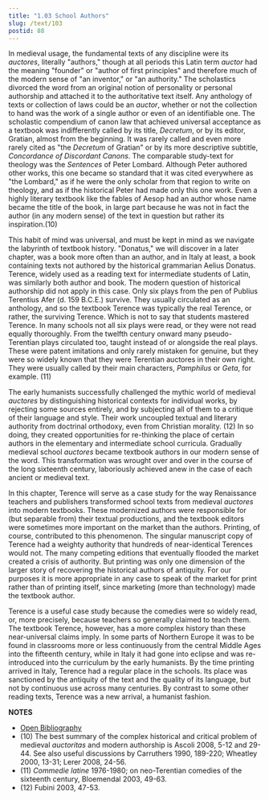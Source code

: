 ```yaml
---
title: "1.03 School Authors"
slug: /text/103
postid: 88
---
```

In medieval usage, the fundamental texts of any discipline were its *auctores*, literally "authors," though at all periods this Latin term *auctor* had the meaning "founder" or "author of first principles" and therefore much of the modern sense of "an inventor," or "an authority." The scholastics divorced the word from an original notion of personality or personal authorship and attached it to the authoritative text itself. Any anthology of texts or collection of laws could be an *auctor*, whether or not the collection to hand was the work of a single author or even of an identifiable one. The scholastic compendium of canon law that achieved universal acceptance as a textbook was indifferently called by its title, *Decretum*, or by its editor, Gratian, almost from the beginning. It was rarely called and even more rarely cited as "the *Decretum* of Gratian" or by its more descriptive subtitle, *Concordance of Discordant Canons*. The comparable study-text for theology was the *Sentences* of Peter Lombard. Although Peter authored other works, this one became so standard that it was cited everywhere as "the Lombard," as if he were the only scholar from that region to write on theology, and as if the historical Peter had made only this one work. Even a highly literary textbook like the fables of Aesop had an author whose name became the title of the book, in large part because he was not in fact the author (in any modern sense) of the text in question but rather its inspiration.(10)

This habit of mind was universal, and must be kept in mind as we navigate the labyrinth of textbook history. "Donatus," we will discover in a later chapter, was a book more often than an author, and in Italy at least, a book containing texts not authored by the historical grammarian Aelius Donatus. Terence, widely used as a reading text for intermediate students of Latin, was similarly both author and book. The modern question of historical authorship did not apply in this case. Only six plays from the pen of Publius Terentius Afer (d. 159 B.C.E.) survive. They usually circulated as an anthology, and so the textbook Terence was typically the real Terence, or rather, the surviving Terence. Which is not to say that students mastered Terence. In many schools not all six plays were read, or they were not read equally thoroughly. From the twelfth century onward many pseudo-Terentian plays circulated too, taught instead of or alongside the real plays. These were patent imitations and only rarely mistaken for genuine, but they were so widely known that they were Terentian auctores in their own right. They were usually called by their main characters, *Pamphilus* or *Geta*, for example. (11)

The early humanists successfully challenged the mythic world of medieval *auctores* by distinguishing historical contexts for individual works, by rejecting some sources entirely, and by subjecting all of them to a critique of their language and style. Their work uncoupled textual and literary authority from doctrinal orthodoxy, even from Christian morality. (12) In so doing, they created opportunities for re-thinking the place of certain authors in the elementary and intermediate school curricula. Gradually medieval school *auctores* became textbook authors in our modern sense of the word. This transformation was wrought over and over in the course of the long sixteenth century, laboriously achieved anew in the case of each ancient or medieval text.

In this chapter, Terence will serve as a case study for the way Renaissance teachers and publishers transformed school texts from medieval *auctores* into modern textbooks. These modernized authors were responsible for (but separable from) their textual productions, and the textbook editors were sometimes more important on the market than the authors. Printing, of course, contributed to this phenomenon. The singular manuscript copy of Terence had a weighty authority that hundreds of near-identical Terences would not. The many competing editions that eventually flooded the market created a crisis of authority. But printing was only one dimension of the larger story of recovering the historical authors of antiquity. For our purposes it is more appropriate in any case to speak of the market for print rather than of printing itself, since marketing (more than technology) made the textbook author.

Terence is a useful case study because the comedies were so widely read, or, more precisely, because teachers so generally claimed to teach them. The textbook Terence, however, has a more complex history than these near-universal claims imply. In some parts of Northern Europe it was to be found in classrooms more or less continuously from the central Middle Ages into the fifteenth century, while in Italy it had gone into eclipse and was re-introduced into the curriculum by the early humanists. By the time printing arrived in Italy, Terence had a regular place in the schools. Its place was sanctioned by the antiquity of the text and the quality of its language, but not by continuous use across many centuries. By contrast to some other reading texts, Terence was a new arrival, a humanist fashion.

**NOTES**
* [Open Bibliography](/bibliography.pdf)
* (10) The best summary of the complex historical and critical problem of medieval *auctoritas* and modern authorship is Ascoli 2008, 5-12 and 29-44. See also useful discussions by Carruthers 1990, 189-220; Wheatley 2000, 13-31; Lerer 2008, 24-56.
* (11) *Commedie latine* 1976-1980; on neo-Terentian comedies of the sixteenth century, Bloemendal 2003, 49-63.
* (12) Fubini 2003, 47-53.
